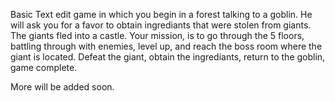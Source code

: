 Basic Text edit game in which you begin in a forest talking to a goblin. 
He will ask you for a favor to obtain ingrediants that were stolen from giants. 
The giants fled into a castle.
Your mission, is to go through the 5 floors, battling through with enemies, level up, 
and reach the boss room where the giant is located. 
Defeat the giant, obtain the ingrediants, return to the goblin, game complete. 

More will be added soon. 

